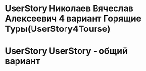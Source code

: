 # UserStory Николаев Вячеслав Алексеевич 4 вариант Горящие Туры(UserStory4Tourse)
# UserStory UserStory - общий вариант
